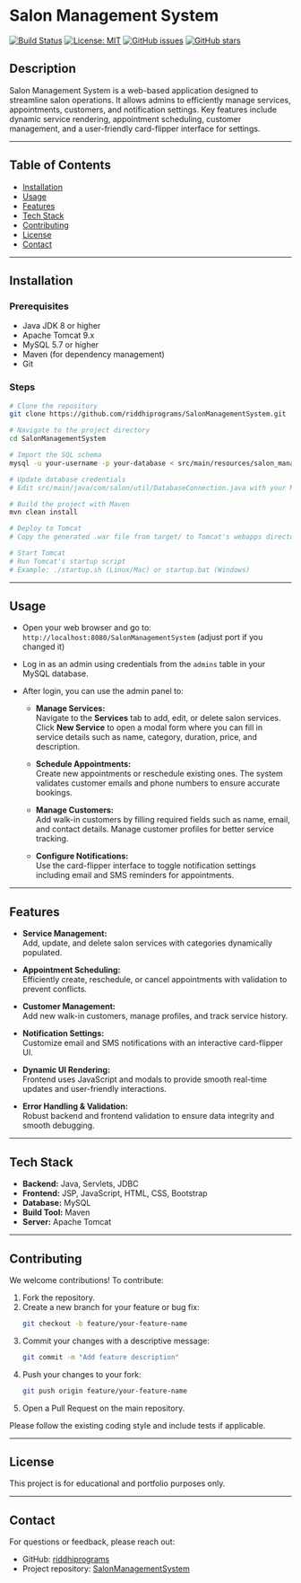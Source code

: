 
# Salon Management System

[![Build Status](https://github.com/riddhiprograms/SalonManagementSystem/actions/workflows/build.yml/badge.svg)](https://github.com/riddhiprograms/SalonManagementSystem/actions/workflows/build.yml)
[![License: MIT](https://img.shields.io/badge/License-MIT-yellow.svg)](https://opensource.org/licenses/MIT)
[![GitHub issues](https://img.shields.io/github/issues/riddhiprograms/SalonManagementSystem)](https://github.com/riddhiprograms/SalonManagementSystem/issues)
[![GitHub stars](https://img.shields.io/github/stars/riddhiprograms/SalonManagementSystem)](https://github.com/riddhiprograms/SalonManagementSystem/stargazers)

## Description
Salon Management System is a web-based application designed to streamline salon operations. It allows admins to efficiently manage services, appointments, customers, and notification settings. Key features include dynamic service rendering, appointment scheduling, customer management, and a user-friendly card-flipper interface for settings.

---

## Table of Contents
- [Installation](#installation)  
- [Usage](#usage)  
- [Features](#features)  
- [Tech Stack](#tech-stack)  
- [Contributing](#contributing)  
- [License](#license)  
- [Contact](#contact)  

---

## Installation

### Prerequisites
- Java JDK 8 or higher  
- Apache Tomcat 9.x  
- MySQL 5.7 or higher  
- Maven (for dependency management)  
- Git  

### Steps

```bash
# Clone the repository
git clone https://github.com/riddhiprograms/SalonManagementSystem.git

# Navigate to the project directory
cd SalonManagementSystem

# Import the SQL schema
mysql -u your-username -p your-database < src/main/resources/salon_management.sql

# Update database credentials
# Edit src/main/java/com/salon/util/DatabaseConnection.java with your MySQL credentials

# Build the project with Maven
mvn clean install

# Deploy to Tomcat
# Copy the generated .war file from target/ to Tomcat's webapps directory

# Start Tomcat
# Run Tomcat's startup script
# Example: ./startup.sh (Linux/Mac) or startup.bat (Windows)
```

---

## Usage

- Open your web browser and go to:  
  `http://localhost:8080/SalonManagementSystem` (adjust port if you changed it)

- Log in as an admin using credentials from the `admins` table in your MySQL database.

- After login, you can use the admin panel to:

  - **Manage Services:**  
    Navigate to the **Services** tab to add, edit, or delete salon services.  
    Click **New Service** to open a modal form where you can fill in service details such as name, category, duration, price, and description.

  - **Schedule Appointments:**  
    Create new appointments or reschedule existing ones. The system validates customer emails and phone numbers to ensure accurate bookings.

  - **Manage Customers:**  
    Add walk-in customers by filling required fields such as name, email, and contact details. Manage customer profiles for better service tracking.

  - **Configure Notifications:**  
    Use the card-flipper interface to toggle notification settings including email and SMS reminders for appointments.

---

## Features

- **Service Management:**  
  Add, update, and delete salon services with categories dynamically populated.

- **Appointment Scheduling:**  
  Efficiently create, reschedule, or cancel appointments with validation to prevent conflicts.

- **Customer Management:**  
  Add new walk-in customers, manage profiles, and track service history.

- **Notification Settings:**  
  Customize email and SMS notifications with an interactive card-flipper UI.

- **Dynamic UI Rendering:**  
  Frontend uses JavaScript and modals to provide smooth real-time updates and user-friendly interactions.

- **Error Handling & Validation:**  
  Robust backend and frontend validation to ensure data integrity and smooth debugging.

---

## Tech Stack

- **Backend:** Java, Servlets, JDBC  
- **Frontend:** JSP, JavaScript, HTML, CSS, Bootstrap  
- **Database:** MySQL  
- **Build Tool:** Maven  
- **Server:** Apache Tomcat  

---

## Contributing

We welcome contributions! To contribute:

1. Fork the repository.  
2. Create a new branch for your feature or bug fix:  
   ```bash
   git checkout -b feature/your-feature-name
   ```  
3. Commit your changes with a descriptive message:  
   ```bash
   git commit -m "Add feature description"
   ```  
4. Push your changes to your fork:  
   ```bash
   git push origin feature/your-feature-name
   ```  
5. Open a Pull Request on the main repository.

Please follow the existing coding style and include tests if applicable.

---

## License

This project is for educational and portfolio purposes only.

---

## Contact

For questions or feedback, please reach out:

- GitHub: [riddhiprograms](https://github.com/riddhiprograms)  
- Project repository: [SalonManagementSystem](https://github.com/riddhiprograms/SalonManagementSystem)
